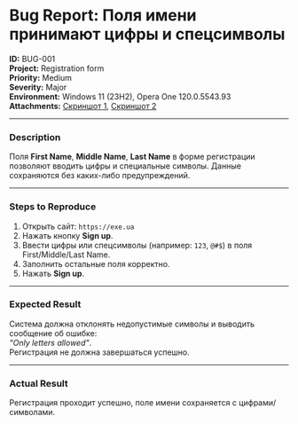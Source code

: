 # Bug Report: Поля имени принимают цифры и спецсимволы

**ID:** BUG-001  
**Project:** Registration form  
**Priority:** Medium  
**Severity:** Major  
**Environment:** Windows 11 (23H2), Opera One 120.0.5543.93  
**Attachments:** [Скриншот 1](./screenshots/bug1.png), [Скриншот 2](./screenshots/bug1.1.png)

---

### Description
Поля **First Name**, **Middle Name**, **Last Name** в форме регистрации позволяют вводить цифры и специальные символы. Данные сохраняются без каких-либо предупреждений.

---

### Steps to Reproduce
1. Открыть сайт: `https://exe.ua`
2. Нажать кнопку **Sign up**.
3. Ввести цифры или спецсимволы (например: `123`, `@#$`) в поля First/Middle/Last Name.
4. Заполнить остальные поля корректно.
5. Нажать **Sign up**.

---

### Expected Result
Система должна отклонять недопустимые символы и выводить сообщение об ошибке:  
*“Only letters allowed”*.  
Регистрация не должна завершаться успешно.

---

### Actual Result
Регистрация проходит успешно, поле имени сохраняется с цифрами/символами.